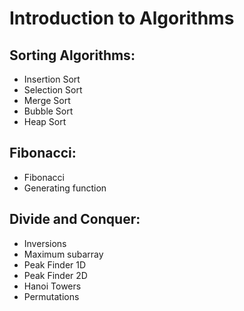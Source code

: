 # Introduction to Algorithms
## Sorting Algorithms:
* Insertion Sort
* Selection Sort 
* Merge Sort
* Bubble Sort 
* Heap Sort

## Fibonacci:
* Fibonacci
* Generating function


## Divide and Conquer:
* Inversions
* Maximum subarray 
* Peak Finder 1D
* Peak Finder 2D
* Hanoi Towers
* Permutations